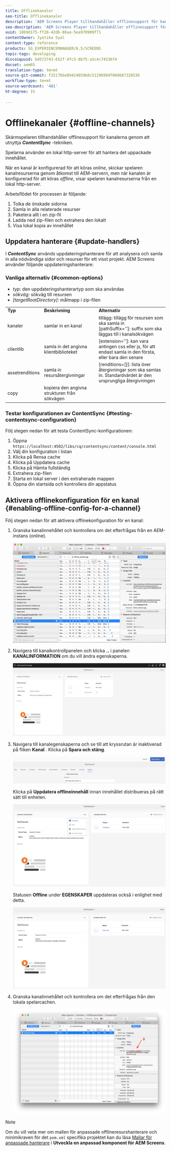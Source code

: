 ```yaml
---
title: Offlinekanaler
seo-title: Offlinekanaler
description: 'AEM Screens Player tillhandahåller offlinesupport för kanalerna genom att utnyttja tekniken ContentSync. Följ den här sidan för att lära dig mer om uppdateringshanterare och aktivering av offlinekonfiguration för en kanal.  '
seo-description: 'AEM Screens Player tillhandahåller offlinesupport för kanalerna genom att utnyttja tekniken ContentSync. Följ den här sidan för att lära dig mer om uppdateringshanterare och aktivering av offlinekonfiguration för en kanal.  '
uuid: 18b9d175-ff26-42db-86aa-5ea978909f71
contentOwner: Jyotika Syal
content-type: reference
products: SG_EXPERIENCEMANAGER/6.5/SCREENS
topic-tags: developing
discoiquuid: bd572743-652f-4fc5-8b75-a3c4c74536f4
docset: aem65
translation-type: tm+mt
source-git-commit: f25176be89424059b8c51296969f069687328536
workflow-type: tm+mt
source-wordcount: '481'
ht-degree: 1%

---
```



# Offlinekanaler {#offline-channels}

Skärmspelaren tillhandahåller offlinesupport för kanalerna genom att utnyttja ***ContentSync*** -tekniken.

Spelarna använder en lokal http-server för att hantera det uppackade innehållet.

När en kanal är konfigurerad för att köras *online*, skickar spelaren kanalresurserna genom åtkomst till AEM-servern, men när kanalen är konfigurerad för att köras *offline*, visar spelaren kanalresurserna från en lokal http-server.

Arbetsflödet för processen är följande:

1. Tolka de önskade sidorna
1. Samla in alla relaterade resurser
1. Paketera allt i en zip-fil
1. Ladda ned zip-filen och extrahera den lokalt
1. Visa lokal kopia av innehållet

## Uppdatera hanterare {#update-handlers}

I ***ContentSync*** används uppdateringshanterare för att analysera och samla in alla nödvändiga sidor och resurser för ett visst projekt. AEM Screens använder följande uppdateringshanterare:

### Vanliga alternativ {#common-options}

* *typ*: den uppdateringshanterartyp som ska användas
* *sökväg*: sökväg till resursen
* *[targetRootDirectory]*: målmapp i zip-filen

<table>
 <tbody>
  <tr>
   <td><strong>Typ</strong></td> 
   <td><strong>Beskrivning</strong></td> 
   <td><strong>Alternativ</strong></td> 
  </tr>
  <tr>
   <td>kanaler</td> 
   <td>samlar in en kanal</td> 
   <td>tillägg: tillägg för resursen som ska samla in<br /> [pathSuffix='']: suffix som ska läggas till i kanalsökvägen<br /> </td> 
  </tr>
  <tr>
   <td>clientlib</td> 
   <td>samla in det angivna klientbiblioteket</td> 
   <td>[extension='']: kan vara antingen css eller js, för att endast samla in den första, eller bara den senare</td> 
  </tr>
  <tr>
   <td>assetrenditions</td> 
   <td>samla in resursåtergivningar</td> 
   <td>[renditions=[]]: lista över återgivningar som ska samlas in. Standardvärdet är den ursprungliga återgivningen</td> 
  </tr>
  <tr>
   <td>copy</td> 
   <td>kopiera den angivna strukturen från sökvägen</td> 
   <td> </td> 
  </tr>
 </tbody>
</table>

### Testar konfigurationen av ContentSync {#testing-contentsync-configuration}

Följ stegen nedan för att testa ContentSync-konfigurationen:

1. Öppna `https://localhost:4502/libs/cq/contentsync/content/console.html`
1. Välj din konfiguration i listan
1. Klicka på Rensa cache
1. Klicka på Uppdatera cache
1. Klicka på Hämta fullständig
1. Extrahera zip-filen
1. Starta en lokal server i den extraherade mappen
1. Öppna din startsida och kontrollera din appstatus

## Aktivera offlinekonfiguration för en kanal {#enabling-offline-config-for-a-channel}

Följ stegen nedan för att aktivera offlinekonfiguration för en kanal:

1. Granska kanalinnehållet och kontrollera om det efterfrågas från en AEM-instans (online).

   ![chlimage_1-24](assets/chlimage_1-24.png)

1. Navigera till kanalkontrollpanelen och klicka **..** i panelen **KANALINFORMATION** om du vill ändra egenskaperna.

   ![chlimage_1-25](assets/chlimage_1-25.png)

1. Navigera till kanalegenskaperna och se till att kryssrutan är inaktiverad på fliken **Kanal** . Klicka på **Spara och stäng**.

   ![screen_shot_2017-12-19at122422pm](assets/screen_shot_2017-12-19at122422pm.png)

   Klicka på **Uppdatera offlineinnehåll** innan innehållet distribueras på rätt sätt till enheten.

   ![screen_shot_2017-12-19at122637pm](assets/screen_shot_2017-12-19at122637pm.png)

   Statusen **Offline** under **EGENSKAPER** uppdateras också i enlighet med detta.

   ![screen_shot_2017-12-19at124735pm](assets/screen_shot_2017-12-19at124735pm.png)

1. Granska kanalinnehållet och kontrollera om det efterfrågas från den lokala spelarcachen.

   ![chlimage_1-26](assets/chlimage_1-26.png)

>[!NOTE]
>
>Om du vill veta mer om mallen för anpassade offlineresurshanterare och minimikraven för det `pom.xml` specifika projektet kan du läsa [Mallar för anpassade hanterare](/help/user-guide/developing-custom-component-tutorial-develop.md#custom-handlers) i **Utveckla en anpassad komponent för AEM Screens**.